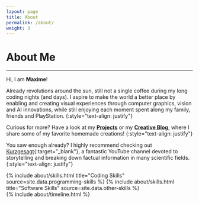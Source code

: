 ```yaml
---
layout: page
title: About
permalink: /about/
weight: 3
---
```


# **About Me**
<hr class="short">

Hi, I am **Maxime**!

Already <script src='/js/calculateAge.js'></script> revolutions around the sun, still not a single coffee during my long coding nights (and days). I aspire to make the world a better place by enabling and creating visual experiences through computer graphics, vision and AI innovations, while still enjoying each moment spent along my family, friends and PlayStation.
{:style="text-align: justify"}

Curious for more? Have a look at my [**Projects**](/projects) or my [**Creative Blog**](/blog), where I share some of my favorite homemade creations!
{:style="text-align: justify"}

You saw enough already? I highly recommend checking out [Kurzgesagt](https://www.youtube.com/inanutshell){:target="_blank"}, a fantastic YouTube channel devoted to storytelling and breaking down factual information in many scientific fields.
{:style="text-align: justify"}

<div class="row">
{% include about/skills.html title="Coding Skills" source=site.data.programming-skills %}
{% include about/skills.html title="Software Skills" source=site.data.other-skills %}
</div>

<div class="row">
{% include about/timeline.html %}
</div>